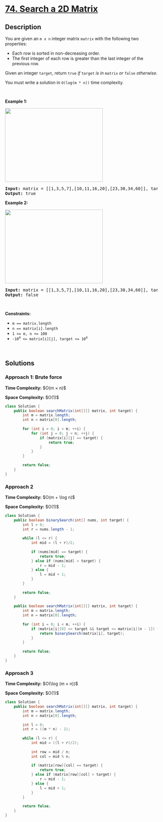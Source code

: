 # [74. Search a 2D Matrix](https://leetcode.com/problems/search-a-2d-matrix)

## Description

<p>You are given an <code>m x n</code> integer matrix <code>matrix</code> with the following two properties:</p>

<ul>
    <li>Each row is sorted in non-decreasing order.</li>
    <li>The first integer of each row is greater than the last integer of the previous row.</li>
</ul>

<p>Given an integer <code>target</code>, return <code>true</code> <em>if</em> <code>target</code> <em>is in</em> <code>matrix</code> <em>or</em> <code>false</code> <em>otherwise</em>.</p>

<p>You must write a solution in <code>O(log(m * n))</code> time complexity.</p>
<p>&nbsp;</p>

<p><strong class="example">Example 1:</strong></p>
<img alt="" src="https://fastly.jsdelivr.net/gh/doocs/leetcode@main/solution/0000-0099/0074.Search%20a%202D%20Matrix/images/mat.jpg" style="width: 322px; height: 242px;" />
<pre>
<strong>Input:</strong> matrix = [[1,3,5,7],[10,11,16,20],[23,30,34,60]], target = 3
<strong>Output:</strong> true
</pre>

<p><strong class="example">Example 2:</strong></p>
<img alt="" src="https://fastly.jsdelivr.net/gh/doocs/leetcode@main/solution/0000-0099/0074.Search%20a%202D%20Matrix/images/mat2.jpg" style="width: 322px; height: 242px;" />
<pre>
<strong>Input:</strong> matrix = [[1,3,5,7],[10,11,16,20],[23,30,34,60]], target = 13
<strong>Output:</strong> false
</pre>
<p>&nbsp;</p>

<p><strong>Constraints:</strong></p>
<ul>
    <li><code>m == matrix.length</code></li>
    <li><code>n == matrix[i].length</code></li>
    <li><code>1 &lt;= m, n &lt;= 100</code></li>
    <li><code>-10<sup>4</sup> &lt;= matrix[i][j], target &lt;= 10<sup>4</sup></code></li>
</ul>
<p>&nbsp;</p>

## Solutions

### **Approach 1: Brute force**

<p><strong>Time Complexity:</strong> $O(m × n)$</p>
<p><strong>Space Complexity:</strong> $O(1)$</p>

```java
class Solution {
    public boolean searchMatrix(int[][] matrix, int target) {
        int m = matrix.length;
        int n = matrix[0].length;
        
        for (int i = 0; i < m; ++i) {
            for (int j = 0; j < n; ++j) {
                if (matrix[i][j] == target) {
                    return true;
                }
            }
        }
        
        return false;
    }
}
```

### **Approach 2**

<p><strong>Time Complexity:</strong> $O(m + \log n)$</p>
<p><strong>Space Complexity:</strong> $O(1)$</p>

```java
class Solution {
    public boolean binarySearch(int[] nums, int target) {
        int l = 0;
        int r = nums.length - 1;
        
        while (l <= r) {
            int mid = (l + r)/2;
            
            if (nums[mid] == target) {
                return true;
            } else if (nums[mid] > target) {
                r = mid - 1;
            } else {
                l = mid + 1;
            }
        }
        
        return false;
    }
    
    public boolean searchMatrix(int[][] matrix, int target) {
        int m = matrix.length;
        int n = matrix[0].length;
        
        for (int i = 0; i < m; ++i) {
            if (matrix[i][0] <= target && target <= matrix[i][n - 1]) {
                return binarySearch(matrix[i], target);
            }
        }
        
        return false;
    }
}
```

### **Approach 3**

<p><strong>Time Complexity:</strong> $O(\log (m × n))$</p>
<p><strong>Space Complexity:</strong> $O(1)$</p>

```java
class Solution {
    public boolean searchMatrix(int[][] matrix, int target) {
        int m = matrix.length;
        int n = matrix[0].length;
        
        int l = 0;
        int r = ((m * n) - 1);
        
        while (l <= r) {
            int mid = ((l + r)/2);
            
            int row = mid / n;
            int col = mid % n;
            
            if (matrix[row][col] == target) {
                return true;
            } else if (matrix[row][col] > target) {
                r = mid - 1;
            } else {
                l = mid + 1;
            }
        }
        
        return false;
    }
}
```

<!-- tabs:end -->